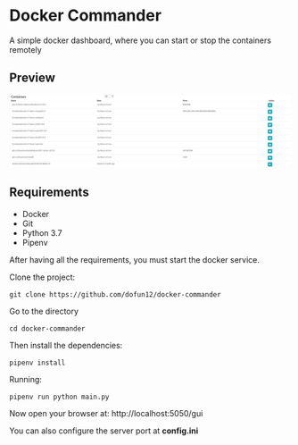 # Docker Commander
A simple docker dashboard, where you can start or stop the containers remotely

## Preview
![preview image](https://raw.githubusercontent.com/dofun12/docker-commander/master/preview-images/preview.JPG)

## Requirements

 - Docker
 - Git
 - Python 3.7
 - Pipenv

After having all the requirements, you must start the docker service.

Clone the project:

    git clone https://github.com/dofun12/docker-commander

Go to the directory

    cd docker-commander

Then install the dependencies:

    pipenv install

Running:

    pipenv run python main.py
Now open your browser at:
    http://localhost:5050/gui

You can also configure the server port at **config.ini**


